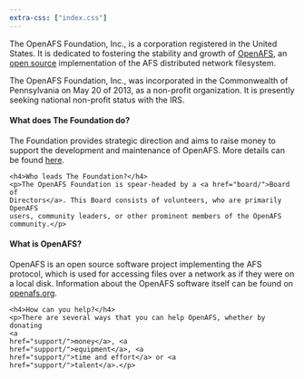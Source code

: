 ```yaml
---
extra-css: ["index.css"]
---
```


The OpenAFS Foundation, Inc., is a corporation registered in the United States.  It is dedicated to fostering
the stability and growth of [OpenAFS](http://www.openafs.org/), an [open
source](http://opensource.org/) implementation of the AFS distributed network
filesystem. 

The OpenAFS Foundation, Inc., was incorporated in the Commonwealth of Pennsylvania on May 20 of 2013, as a non-profit organization. It is presently seeking national non-profit status with the IRS.

<div class="index-container">
  <div class="index-box">
    <h4>What does The Foundation do?</h4>
    <p>The Foundation provides strategic direction and aims to raise money to support the development and
    maintenance of OpenAFS. More
    details can be found <a href="about/">here</a>.</p>

    <h4>Who leads The Foundation?</h4>
    <p>The OpenAFS Foundation is spear-headed by a <a href="board/">Board of 
    Directors</a>. This Board consists of volunteers, who are primarily OpenAFS
    users, community leaders, or other prominent members of the OpenAFS
    community.</p>
  </div>
  <div class="index-box">
    <h4>What is OpenAFS?</h4>
    <p>OpenAFS is an open source software project implementing the AFS
    protocol, which is used for accessing files over a network as if they were
    on a local disk. Information about the OpenAFS software itself can be found
    on <a href="http://www.openafs.org/">openafs.org</a>.</p>

    <h4>How can you help?</h4>
    <p>There are several ways that you can help OpenAFS, whether by donating
    <a
    href="support/">money</a>, <a
    href="support/">equipment</a>, <a
    href="support/">time and effort</a> or <a
    href="support/">talent</a>.</p>
  </div>
</div>
